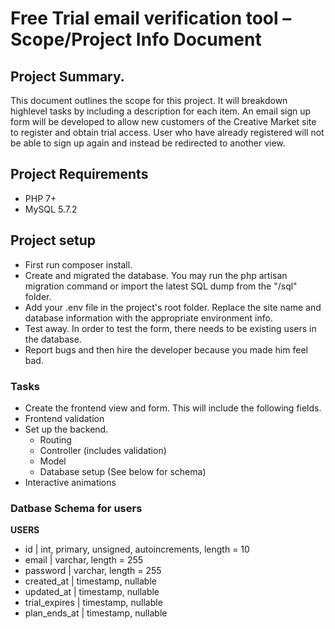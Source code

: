 # Free Trial email verification tool – Scope/Project Info Document

## Project Summary.
This document outlines the scope for this project. It will breakdown highlevel tasks by including a description for each item.
An email sign up form will be developed to allow new customers of the Creative Market site to register and obtain trial access. User who have already registered will not be able to sign up again and instead be redirected to another view.

## Project Requirements
 - PHP 7+
 - MySQL 5.7.2

## Project setup
- First run composer install.
- Create and migrated the database. You may run the php artisan migration command or import the latest SQL dump from the "/sql" folder.
- Add your .env file in the project's root folder. Replace the site name and database information with the appropriate environment info.
- Test away. In order to test the form, there needs to be existing users in the database.
- Report bugs and then hire the developer because you made him feel bad.

### Tasks
- Create the frontend view and form. This will include the following fields.
- Frontend validation 
- Set up the backend.
    - Routing
    - Controller (includes validation)
    - Model
    - Database setup (See below for schema)
- Interactive animations
    
### Datbase Schema for users

**USERS**
- id | int, primary, unsigned, autoincrements, length = 10
- email | varchar, length = 255
- password | varchar, length = 255
- created_at | timestamp, nullable
- updated_at | timestamp, nullable
- trial_expires | timestamp, nullable
- plan_ends_at | timestamp, nullable
